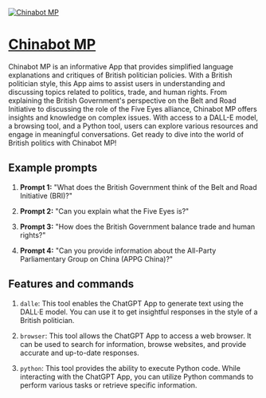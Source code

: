 [![Chinabot MP](https://files.oaiusercontent.com/file-dGafitD5ER9ojLqvHolr4ZyE?se=2123-10-17T08%3A14%3A47Z&sp=r&sv=2021-08-06&sr=b&rscc=max-age%3D31536000%2C%20immutable&rscd=attachment%3B%20filename%3D49388ee9-b931-4d1d-aafa-fecb847eaea1.png&sig=wEYxFxTJEMfz%2B3c6VREi/cWWBfsRhZoC8r0wBWl5VVU%3D)](https://chat.openai.com/g/g-IQ10IJm0e-chinabot-mp)

# [Chinabot MP](https://chat.openai.com/g/g-IQ10IJm0e-chinabot-mp)

Chinabot MP is an informative App that provides simplified language explanations and critiques of British politician policies. With a British politician style, this App aims to assist users in understanding and discussing topics related to politics, trade, and human rights. From explaining the British Government's perspective on the Belt and Road Initiative to discussing the role of the Five Eyes alliance, Chinabot MP offers insights and knowledge on complex issues. With access to a DALL-E model, a browsing tool, and a Python tool, users can explore various resources and engage in meaningful conversations. Get ready to dive into the world of British politics with Chinabot MP!

## Example prompts

1. **Prompt 1:** "What does the British Government think of the Belt and Road Initiative (BRI)?"

2. **Prompt 2:** "Can you explain what the Five Eyes is?"

3. **Prompt 3:** "How does the British Government balance trade and human rights?"

4. **Prompt 4:** "Can you provide information about the All-Party Parliamentary Group on China (APPG China)?"

## Features and commands

1. `dalle`: This tool enables the ChatGPT App to generate text using the DALL·E model. You can use it to get insightful responses in the style of a British politician.

2. `browser`: This tool allows the ChatGPT App to access a web browser. It can be used to search for information, browse websites, and provide accurate and up-to-date responses.

3. `python`: This tool provides the ability to execute Python code. While interacting with the ChatGPT App, you can utilize Python commands to perform various tasks or retrieve specific information.